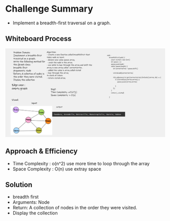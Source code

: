 # Challenge Summary
- Implement a breadth-first traversal on a graph.

## Whiteboard Process
![breadth-first](breadth-first.jpg)

## Approach & Efficiency 
- Time Complexity : o(n^2) use more time to loop through the array
- Space Complexity : O(n) use extray space 

## Solution

- breadth first
- Arguments: Node
- Return: A collection of nodes in the order they were visited.
- Display the collection